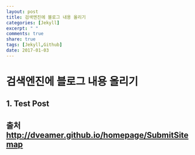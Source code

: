 ```yaml
---
layout: post
title: 검색엔진에 블로그 내용 올리기
categories: [Jekyll]
excerpt: " "
comments: true
share: true
tags: [Jekyll,Github]
date: 2017-01-03
---
```


# **검색엔진에 블로그 내용 올리기**

## 1. Test Post

## 출처 http://dveamer.github.io/homepage/SubmitSitemap
